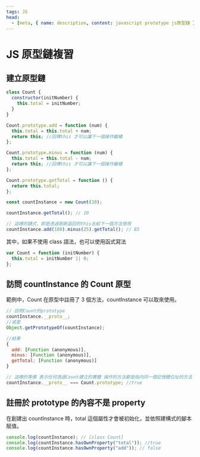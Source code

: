 ```yaml
---
tags: JS
head:
  - [meta, { name: description, content: javascript prototype js原型鏈 }]
---
```


# JS 原型鏈複習

## 建立原型鏈

```javascript
class Count {
  constructor(initNumber) {
    this.total = initNumber;
  }
}

Count.prototype.add = function (num) {
  this.total = this.total + num;
  return this; //回傳this 才可以讓下一個操作繼續
};

Count.prototype.minus = function (num) {
  this.total = this.total - num;
  return this; //回傳this 才可以讓下一個操作繼續
};

Count.prototype.getTotal = function () {
  return this.total;
};

const countInstance = new Count(10);

countInstance.getTotal(); // 10

// 這裡的鏈式，即是透過剛剛返回的this去給下一個方法使用
countInstance.add(100).minus(25).getTotal(); // 85
```

其中，如果不使用 class 語法，也可以使用函式寫法

```javascript
var Count = function (initNumber) {
  this.total = initNumber || 0;
};
```

## 訪問 countInstance 的 Count 原型

範例中，Count 在原型中註冊了 3 個方法，countInstance 可以取來使用。

```javascript
// 訪問Count的prototype
countInstance.__proto__;
//或是
Object.getPrototypeOf(countInstance);
```

```javascript
//結果
{
  add: [Function (anonymous)],
  minus: [Function (anonymous)],
  getTotal: [Function (anonymous)]
}
```

```javascript
// 這裡的等價 表示任何透過Count建立的實體 操作的方法都是指向同一個記憶體位址的方法
countInstance.__proto__ === Count.prototype; //true
```

## 註冊於 prototype 的內容不是 property

在創建出 countInstance 時，total 這個屬性才會被初始化，並依照建構式的腳本賦值。

```javascript
console.log(countInstance); // [class Count]
console.log(countInstance.hasOwnProperty("total")); //true
console.log(countInstance.hasOwnProperty("add")); // false
```
